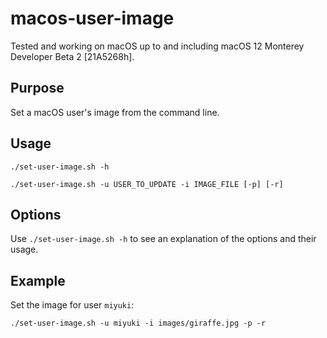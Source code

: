 # macos-user-image

Tested and working on macOS up to and including macOS 12 Monterey Developer Beta 2 [21A5268h].

## Purpose

Set a macOS user's image from the command line.

## Usage

`./set-user-image.sh -h`

`./set-user-image.sh -u USER_TO_UPDATE -i IMAGE_FILE [-p] [-r]`

## Options 

Use `./set-user-image.sh -h` to see an explanation of the options and their usage.

## Example

Set the image for user `miyuki`: 

`./set-user-image.sh -u miyuki -i images/giraffe.jpg -p -r`



